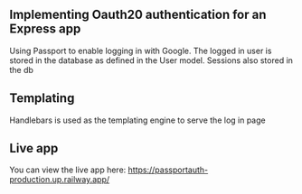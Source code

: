 ## Implementing Oauth20 authentication for an Express app

Using Passport to enable logging in with Google. The logged in user is stored in the database as defined in the User model. Sessions also stored in the db

## Templating
Handlebars is used as the templating engine to serve the log in page

## Live app
You can view the live app here: https://passportauth-production.up.railway.app/